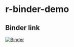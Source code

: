# r-binder-demo

## Binder link
[![Binder](https://mybinder.org/badge_logo.svg)](https://mybinder.org/v2/gh/joseph-allen/r-binder-demo/HEAD?filepath=%2FR-Binder-Demo.ipynb)